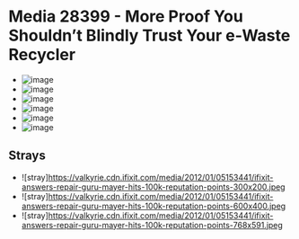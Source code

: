 # Media 28399 - More Proof You Shouldn&#8217;t Blindly Trust Your e-Waste Recycler

- ![image](https://valkyrie.cdn.ifixit.com/media/2012/01/05153441/more-proof-you-shouldnt-blindly-trust-your-e-waste-recycler.jpeg)
- ![image](https://valkyrie.cdn.ifixit.com/media/2012/01/05153441/more-proof-you-shouldnt-blindly-trust-your-e-waste-recycler-150x150.jpeg)
- ![image](https://valkyrie.cdn.ifixit.com/media/2012/01/05153441/more-proof-you-shouldnt-blindly-trust-your-e-waste-recycler-300x200.jpeg)
- ![image](https://valkyrie.cdn.ifixit.com/media/2012/01/05153441/more-proof-you-shouldnt-blindly-trust-your-e-waste-recycler-600x400.jpeg)
- ![image](https://valkyrie.cdn.ifixit.com/media/2012/01/05153441/more-proof-you-shouldnt-blindly-trust-your-e-waste-recycler-324x216.jpeg)
- ![image](https://valkyrie.cdn.ifixit.com/media/2012/01/05153441/more-proof-you-shouldnt-blindly-trust-your-e-waste-recycler-450x300.jpeg)

## Strays
- ![stray]https://valkyrie.cdn.ifixit.com/media/2012/01/05153441/ifixit-answers-repair-guru-mayer-hits-100k-reputation-points-300x200.jpeg
- ![stray]https://valkyrie.cdn.ifixit.com/media/2012/01/05153441/ifixit-answers-repair-guru-mayer-hits-100k-reputation-points-600x400.jpeg
- ![stray]https://valkyrie.cdn.ifixit.com/media/2012/01/05153441/ifixit-answers-repair-guru-mayer-hits-100k-reputation-points-768x591.jpeg